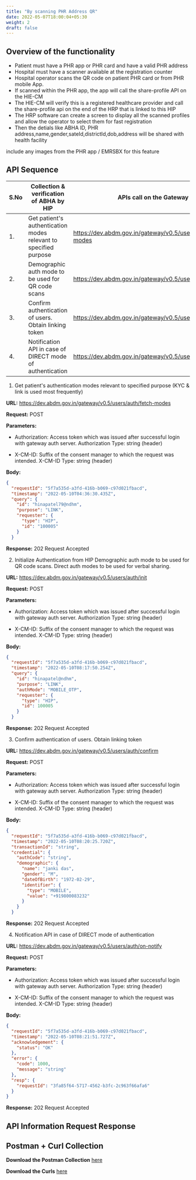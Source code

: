 ```yaml
---
title: "By scanning PHR Address QR"
date: 2022-05-07T18:00:04+05:30
weight: 2
draft: false
---
```


## Overview of the functionality 
- Patient must have a PHR app or PHR card and have a valid PHR address
- Hospital must have a scanner available at the registration counter
- Hospital operator scans the QR code on patient PHR card or from PHR mobile App.
- If scanned within the PHR app, the app will call the share-profile API on the HIE-CM 
- The HIE-CM will verify this is a registered healthcare provider and call the share-profile api on the end of the HRP that is linked to this HIP 
- The HRP software can create a screen to display all the scanned profiles and allow the operator to select them for fast registration 
- Then the detials like ABHA ID, PHR address,name,gender,sateId,districtId,dob,address will be shared with health facility


include any images from the PHR app / EMRSBX for this feature 



## API Sequence 



| S.No | Collection & verification of ABHA by HIP	| APIs call on the Gateway|APIs that are expected to be available at the HIP end by the Gateway |
|------|------------------------------------------|-------------------------|---------------------------------------------------------------------|
|  1.  |Get patient's authentication modes relevant to specified purpose|https://dev.abdm.gov.in/gateway/v0.5/users/auth/fetch-modes |{{HIP_HOST}}/v0.5/users/auth/on-fetch-modes|
|  2.  |Demographic auth mode to be used for QR code scans|https://dev.abdm.gov.in/gateway/v0.5/users/auth/init |{{HIP_HOST}}/v0.5/users/auth/on-init|
|  3.  |Confirm authentication of users. Obtain linking token|https://dev.abdm.gov.in/gateway/v0.5/users/auth/confirm  |{{HIP_HOST}}/v0.5/users/auth/on-confirm|
|  4.  |Notification API in case of DIRECT mode of authentication|https://dev.abdm.gov.in/gateway/v0.5/users/auth/notify |{{HIP_HOST}}/v0.5/users/auth/on-notify |


1. Get patient's authentication modes relevant to specified purpose (KYC & link is used most frequently)

**URL:** https://dev.abdm.gov.in/gateway/v0.5/users/auth/fetch-modes

**Request:** POST  

**Parameters:**
- Authorization: Access token which was issued after successful login with gateway auth server.
Authorization
Type: string (header)

- X-CM-ID: Suffix of the consent manager to which the request was intended.
X-CM-ID 
Type: string (header)

**Body:**
```json
{
  "requestId": "5f7a535d-a3fd-416b-b069-c97d021fbacd",
  "timestamp": "2022-05-10T04:36:30.435Z",
  "query": {
    "id": "hinapatel79@ndhm",
    "purpose": "LINK",
    "requester": {
      "type": "HIP",
      "id": "100005"
    }
  }
```
**Response:**
202	
Request Accepted



2. Initialize Authentication from HIP
Demographic auth mode to be used for QR code scans. Direct auth modes to be used for verbal sharing.


**URL:** https://dev.abdm.gov.in/gateway/v0.5/users/auth/init

**Request:** POST  

**Parameters:**
- Authorization: Access token which was issued after successful login with gateway auth server.
Authorization
Type: string (header)

- X-CM-ID: Suffix of the consent manager to which the request was intended.
X-CM-ID 
Type: string (header)

**Body:**
```json
{
  "requestId": "5f7a535d-a3fd-416b-b069-c97d021fbacd",
  "timestamp": "2022-05-10T08:17:50.254Z",
  "query": {
    "id": "hinapatel@ndhm",
    "purpose": "LINK",
    "authMode": "MOBILE_OTP",
    "requester": {
      "type": "HIP",
      "id": 100005
    }
  }
```
**Response:**
202	
Request Accepted



3. Confirm authentication of users. Obtain linking token

**URL:** https://dev.abdm.gov.in/gateway/v0.5/users/auth/confirm

**Request:** POST  

**Parameters:**
- Authorization: Access token which was issued after successful login with gateway auth server.
Authorization
Type: string (header)

- X-CM-ID: Suffix of the consent manager to which the request was intended.
X-CM-ID 
Type: string (header)

**Body:**
```json
{
  "requestId": "5f7a535d-a3fd-416b-b069-c97d021fbacd",
  "timestamp": "2022-05-10T08:20:25.720Z",
  "transactionId": "string",
  "credential": {
    "authCode": "string",
    "demographic": {
      "name": "janki das",
      "gender": "M",
      "dateOfBirth": "1972-02-29",
      "identifier": {
        "type": "MOBILE",
        "value": "+919800083232"
      }
    }
  }
```
**Response:**
202	
Request Accepted



4. Notification API in case of DIRECT mode of authentication

**URL:** https://dev.abdm.gov.in/gateway/v0.5/users/auth/on-notify

**Request:** POST  

**Parameters:**
- Authorization: Access token which was issued after successful login with gateway auth server.
Authorization
Type: string (header)

- X-CM-ID: Suffix of the consent manager to which the request was intended.
X-CM-ID 
Type: string (header)

**Body:**
```json
{
  "requestId": "5f7a535d-a3fd-416b-b069-c97d021fbacd",
  "timestamp": "2022-05-10T08:21:51.727Z",
  "acknowledgement": {
    "status": "OK"
  },
  "error": {
    "code": 1000,
    "message": "string"
  },
  "resp": {
    "requestId": "3fa85f64-5717-4562-b3fc-2c963f66afa6"
  }
}
```
**Response:**
202	
Request Accepted


## API Information Request Response 

## Postman + Curl Collection 

**Download the Postman Collection** [here](/abdm-docs/Postman/scanning-phraddr.json)

**Download the Curls** [here](/abdm-docs/Curls/scanning-phraddr.txt)

